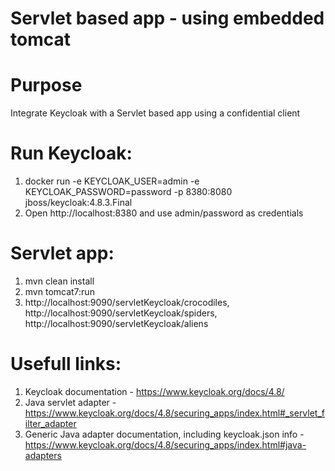 # Servlet based app - using embedded tomcat

# Purpose
  Integrate Keycloak with a Servlet based app using a confidential client

# Run Keycloak:
  1. docker run -e KEYCLOAK_USER=admin -e KEYCLOAK_PASSWORD=password -p 8380:8080 jboss/keycloak:4.8.3.Final
  2. Open http://localhost:8380 and use admin/password as credentials

# Servlet app:
  1. mvn clean install
  2. mvn tomcat7:run
  2. http://localhost:9090/servletKeycloak/crocodiles, http://localhost:9090/servletKeycloak/spiders, http://localhost:9090/servletKeycloak/aliens
  
# Usefull links:
  1. Keycloak documentation - https://www.keycloak.org/docs/4.8/
  2. Java servlet adapter - https://www.keycloak.org/docs/4.8/securing_apps/index.html#_servlet_filter_adapter
  3. Generic Java adapter documentation, including keycloak.json info - https://www.keycloak.org/docs/4.8/securing_apps/index.html#java-adapters
